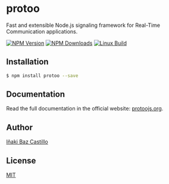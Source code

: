 # protoo

Fast and extensible Node.js signaling framework for Real-Time Communication applications.

  [![NPM Version][npm-image]][npm-url]
  [![NPM Downloads][downloads-image]][downloads-url]
  [![Linux Build][travis-image]][travis-url]


## Installation

```bash
$ npm install protoo --save
```


## Documentation

Read the full documentation in the official website: [protoojs.org](http://protoojs.org).


## Author

[Iñaki Baz Castillo](https://github.com/ibc)


## License

[MIT](./LICENSE)


[npm-image]: https://img.shields.io/npm/v/protoo.svg
[npm-url]: https://npmjs.org/package/protoo
[downloads-image]: https://img.shields.io/npm/dm/protoo.svg
[downloads-url]: https://npmjs.org/package/protoo
[travis-image]: https://img.shields.io/travis/ibc/protoo/master.svg?label=linux
[travis-url]: https://travis-ci.org/ibc/protoo
